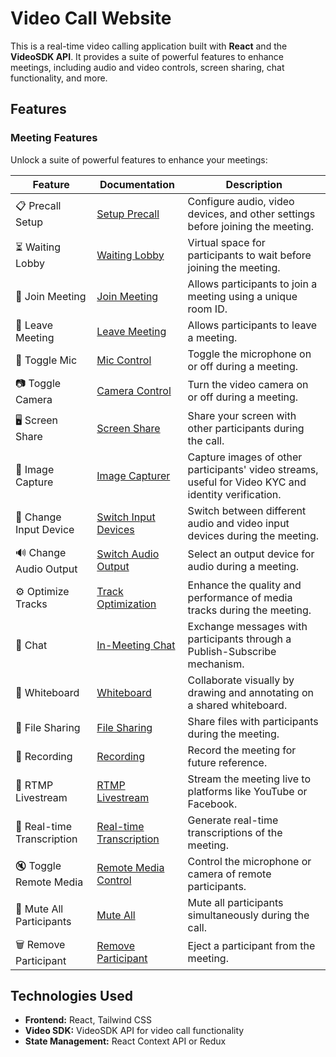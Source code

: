 # Video Call Website

This is a real-time video calling application built with **React** and the **VideoSDK API**. It provides a suite of powerful features to enhance meetings, including audio and video controls, screen sharing, chat functionality, and more.

## Features

### Meeting Features
Unlock a suite of powerful features to enhance your meetings:

| Feature                           | Documentation               | Description                                                                                      |
|-----------------------------------|-----------------------------|--------------------------------------------------------------------------------------------------|
| 📋 Precall Setup                  | [Setup Precall](#)          | Configure audio, video devices, and other settings before joining the meeting.                   |
| ⏳ Waiting Lobby                  | [Waiting Lobby](#)          | Virtual space for participants to wait before joining the meeting.                               |
| 🤝 Join Meeting                   | [Join Meeting](#)           | Allows participants to join a meeting using a unique room ID.                                    |
| 🚪 Leave Meeting                  | [Leave Meeting](#)          | Allows participants to leave a meeting.                                                          |
| 🎤 Toggle Mic                     | [Mic Control](#)            | Toggle the microphone on or off during a meeting.                                                |
| 📷 Toggle Camera                  | [Camera Control](#)         | Turn the video camera on or off during a meeting.                                                |
| 🖥️ Screen Share                   | [Screen Share](#)           | Share your screen with other participants during the call.                                       |
| 📸 Image Capture                  | [Image Capturer](#)          | Capture images of other participants' video streams, useful for Video KYC and identity verification. |
| 🔌 Change Input Device            | [Switch Input Devices](#)   | Switch between different audio and video input devices during the meeting.                       |
| 🔊 Change Audio Output            | [Switch Audio Output](#)    | Select an output device for audio during a meeting.                                              |
| ⚙️ Optimize Tracks                | [Track Optimization](#)     | Enhance the quality and performance of media tracks during the meeting.                          |
| 💬 Chat                           | [In-Meeting Chat](#)        | Exchange messages with participants through a Publish-Subscribe mechanism.                       |
| 📝 Whiteboard                     | [Whiteboard](#)             | Collaborate visually by drawing and annotating on a shared whiteboard.                           |
| 📁 File Sharing                   | [File Sharing](#)           | Share files with participants during the meeting.                                                |
| 📼 Recording                      | [Recording](#)              | Record the meeting for future reference.                                                         |
| 📡 RTMP Livestream                | [RTMP Livestream](#)        | Stream the meeting live to platforms like YouTube or Facebook.                                   |
| 📝 Real-time Transcription        | [Real-time Transcription](#)| Generate real-time transcriptions of the meeting.                                                |
| 🔇 Toggle Remote Media            | [Remote Media Control](#)   | Control the microphone or camera of remote participants.                                         |
| 🚫 Mute All Participants          | [Mute All](#)               | Mute all participants simultaneously during the call.                                            |
| 🗑️ Remove Participant             | [Remove Participant](#)     | Eject a participant from the meeting.                                                            |

## Technologies Used

- **Frontend:** React, Tailwind CSS
- **Video SDK:** VideoSDK API for video call functionality
- **State Management:** React Context API or Redux 



